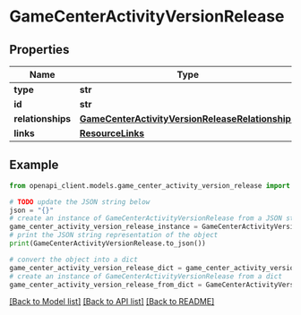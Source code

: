 # GameCenterActivityVersionRelease


## Properties

Name | Type | Description | Notes
------------ | ------------- | ------------- | -------------
**type** | **str** |  | 
**id** | **str** |  | 
**relationships** | [**GameCenterActivityVersionReleaseRelationships**](GameCenterActivityVersionReleaseRelationships.md) |  | [optional] 
**links** | [**ResourceLinks**](ResourceLinks.md) |  | [optional] 

## Example

```python
from openapi_client.models.game_center_activity_version_release import GameCenterActivityVersionRelease

# TODO update the JSON string below
json = "{}"
# create an instance of GameCenterActivityVersionRelease from a JSON string
game_center_activity_version_release_instance = GameCenterActivityVersionRelease.from_json(json)
# print the JSON string representation of the object
print(GameCenterActivityVersionRelease.to_json())

# convert the object into a dict
game_center_activity_version_release_dict = game_center_activity_version_release_instance.to_dict()
# create an instance of GameCenterActivityVersionRelease from a dict
game_center_activity_version_release_from_dict = GameCenterActivityVersionRelease.from_dict(game_center_activity_version_release_dict)
```
[[Back to Model list]](../README.md#documentation-for-models) [[Back to API list]](../README.md#documentation-for-api-endpoints) [[Back to README]](../README.md)


